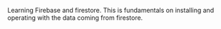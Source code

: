 Learning Firebase and firestore. This is fundamentals on installing and operating with the data coming from firestore. 
